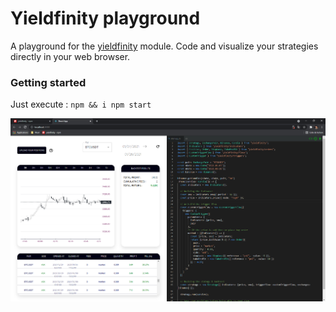 # Yieldfinity playground

A playground for the [yieldfinity](https://www.npmjs.com/package/yieldfinity) module. Code and visualize your strategies directly in your web browser.

### Getting started

Just execute :
`npm && i npm start`


![Backtester](https://raw.githubusercontent.com/fabiensabatie/backtester-front/main/public/images/backtester.png)
